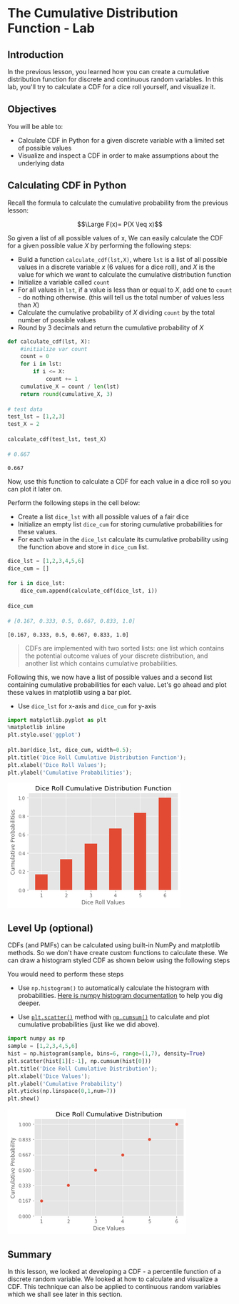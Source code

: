 
# The Cumulative Distribution Function - Lab

## Introduction

In the previous lesson, you learned how you can create a cumulative distribution function for discrete and continuous random variables. In this lab, you'll try to calculate a CDF for a dice roll yourself, and visualize it.

## Objectives
You will be able to:

* Calculate CDF in Python for a given discrete variable with a limited set of possible values
* Visualize and inspect a CDF in order to make assumptions about the underlying data

## Calculating CDF in Python 

Recall the formula to calculate the cumulative probability from the previous lesson:

$$\Large F(x)= P(X \leq x)$$

So given a list of all possible values of x, We can easily calculate the CDF for a given possible value $X$ by performing the following steps:

* Build a function `calculate_cdf(lst,X)`, where `lst` is a list of all possible values in a discrete variable $x$ (6 values for a dice roll), and $X$ is the value for which we want to calculate the cumulative distribution function 
* Initialize a variable called `count`
* For all values in `lst`, if a value is less than or equal to $X$, add one to `count` - do nothing otherwise. (this will tell us the total number of values less than $X$) 
* Calculate the cumulative probability of $X$ dividing `count` by the total number of possible values
* Round by 3 decimals and return the cumulative probability of $X$



```python
def calculate_cdf(lst, X):
    #initialize var count
    count = 0
    for i in lst:
        if i <= X:
            count += 1
    cumulative_X = count / len(lst)
    return round(cumulative_X, 3)

# test data
test_lst = [1,2,3]
test_X = 2

calculate_cdf(test_lst, test_X)

# 0.667
```




    0.667



Now, use this function to calculate a CDF for each value in a dice roll so you can plot it later on.

Perform the following steps in the cell below:
* Create a list `dice_lst` with all possible values of a fair dice
* Initialize an empty list `dice_cum` for storing cumulative probabilities for these values.
* For each value in the `dice_lst` calculate its cumulative probability using the function above and store in `dice_cum` list. 


```python
dice_lst = [1,2,3,4,5,6]
dice_cum = []

for i in dice_lst: 
    dice_cum.append(calculate_cdf(dice_lst, i))

dice_cum

# [0.167, 0.333, 0.5, 0.667, 0.833, 1.0]
```




    [0.167, 0.333, 0.5, 0.667, 0.833, 1.0]



> CDFs are implemented with two sorted lists: one list which contains the potential outcome values of your discrete distribution, and another list which contains cumulative probabilities.

Following this, we now have a list of possible values and a second list containing cumulative probabilities for each value. Let's go ahead and plot these values in matplotlib using a bar plot. 
* Use `dice_lst` for x-axis and `dice_cum` for y-axis


```python
import matplotlib.pyplot as plt
%matplotlib inline
plt.style.use('ggplot')

plt.bar(dice_lst, dice_cum, width=0.5);
plt.title('Dice Roll Cumulative Distribution Function');
plt.xlabel('Dice Roll Values');
plt.ylabel('Cumulative Probabilities');
```


![png](output_7_0.png)


## Level Up (optional)

CDFs (and PMFs) can be calculated using built-in NumPy and matplotlib methods. So we don't have create custom functions to calculate these. We can draw a histogram styled CDF as shown below using the following steps

You would need to perform these steps
* Use `np.histogram()` to automatically calculate the histogram with probabilities. [Here is numpy histogram documentation](https://docs.scipy.org/doc/numpy/reference/generated/numpy.histogram.html) to help you dig deeper.

* Use [`plt.scatter()`](https://matplotlib.org/api/_as_gen/matplotlib.pyplot.scatter.html) method with [`np.cumsum()`](https://docs.scipy.org/doc/numpy/reference/generated/numpy.cumsum.html) to calculate and plot cumulative probabilities (just like we did above). 



```python
import numpy as np
sample = [1,2,3,4,5,6]
hist = np.histogram(sample, bins=6, range=(1,7), density=True)
plt.scatter(hist[1][:-1], np.cumsum(hist[0]))
plt.title('Dice Roll Cumulative Distribution');
plt.xlabel('Dice Values');
plt.ylabel('Cumulative Probability')
plt.yticks(np.linspace(0,1,num=7))
plt.show()
```


![png](output_9_0.png)


## Summary 

In this lesson, we looked at developing a CDF - a percentile function of a discrete random variable. We looked at how to calculate and visualize a CDF. This technique can also be applied to continuous random variables which we shall see later in this section. 
